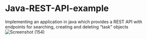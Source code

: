 # Java-REST-API-example
Implementing an application in java which provides a REST API with endpoints for searching, creating and deleting “task” objects
![Screenshot (154)](https://github.com/devmd6/Java-REST-API-example/assets/85011993/ded082af-59fc-45e2-a574-f2f88cf1257a)
